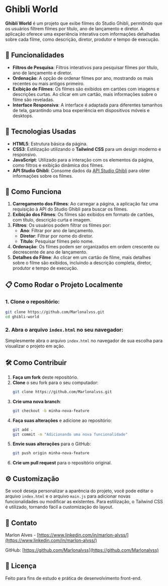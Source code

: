 
# Ghibli World

**Ghibli World** é um projeto que exibe filmes do Studio Ghibli, permitindo que os usuários filtrem filmes por título, ano de lançamento e diretor. A aplicação oferece uma experiência interativa com informações detalhadas sobre cada filme, como descrição, diretor, produtor e tempo de execução.

## 🚀 Funcionalidades

- **Filtros de Pesquisa**: Filtros interativos para pesquisar filmes por título, ano de lançamento e diretor.
- **Ordenação**: A opção de ordenar filmes por ano, mostrando os mais recentes ou mais antigos primeiro.
- **Exibição de Filmes**: Os filmes são exibidos em cartões com imagens e descrições curtas. Ao clicar em um cartão, mais informações sobre o filme são reveladas.
- **Interface Responsiva**: A interface é adaptada para diferentes tamanhos de tela, garantindo uma boa experiência em dispositivos móveis e desktops.

## 🎨 Tecnologias Usadas

- **HTML5**: Estrutura básica da página.
- **CSS3**: Estilização utilizando o **Tailwind CSS** para um design moderno e responsivo.
- **JavaScript**: Utilizado para a interação com os elementos da página, como filtros e exibição dinâmica dos filmes.
- **API Studio Ghibli**: Consome dados da [API Studio Ghibli](https://ghibliapi.vercel.app/) para obter informações sobre os filmes.

## 📸 Como Funciona

1. **Carregamento dos Filmes**: Ao carregar a página, a aplicação faz uma requisição à API do Studio Ghibli para buscar os filmes.
2. **Exibição dos Filmes**: Os filmes são exibidos em formato de cartões, com título, descrição curta e imagem.
3. **Filtros**: Os usuários podem filtrar os filmes por:
   - **Ano**: Filtrar por ano de lançamento.
   - **Diretor**: Filtrar por nome do diretor.
   - **Título**: Pesquisar filmes pelo nome.
4. **Ordenação**: Os filmes podem ser organizados em ordem crescente ou decrescente de ano de lançamento.
5. **Detalhes do Filme**: Ao clicar em um cartão de filme, mais detalhes sobre o filme são exibidos, incluindo a descrição completa, diretor, produtor e tempo de execução.

## 📋 Como Rodar o Projeto Localmente

### 1. Clone o repositório:

```bash
git clone https://github.com/Marlonalvss.git
cd ghibli-world
```

### 2. Abra o arquivo `index.html` no seu navegador:

Simplesmente abra o arquivo `index.html` no navegador de sua escolha para visualizar o projeto em ação.

## 🛠️ Como Contribuir

1. **Faça um fork** deste repositório.
2. **Clone** o seu fork para o seu computador:
   ```bash
   git clone https://github.com/Marlonalvss.git
   ```
3. **Crie uma nova branch**:
   ```bash
   git checkout -b minha-nova-feature
   ```
4. **Faça suas alterações** e adicione ao repositório:
   ```bash
   git add .
   git commit -m "Adicionando uma nova funcionalidade"
   ```
5. **Envie suas alterações** para o GitHub:
   ```bash
   git push origin minha-nova-feature
   ```
6. **Crie um pull request** para o repositório original.

## ⚙️ Customização

Se você deseja personalizar a aparência do projeto, você pode editar o arquivo `index.html` e o arquivo `main.js` para adicionar novas funcionalidades ou modificar as existentes. Para estilização, o Tailwind CSS é utilizado, tornando fácil a customização do layout.

## 💬 Contato

Marlon Alves - [https://www.linkedin.com/in/marlon-alvss/](https://www.linkedin.com/in/marlon-alvss/)

GitHub: [https://github.com/Marlonalvss](https://github.com/Marlonalvss)

## 📝 Licença

Feito para fins de estudo e prática de desenvolvimento front-end.
